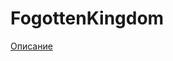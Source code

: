 # FogottenKingdom

[Описание](https://docs.google.com/document/d/12TuEgSgJ_VYIeIOyxJwgbUsfU4gnzvyhA_x_T4Urr20/edit?usp=sharing)
